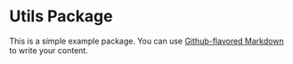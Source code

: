 # Utils  Package

This is a simple example package. You can use
[Github-flavored Markdown](https://guides.github.com/features/mastering-markdown/)
to write your content.
